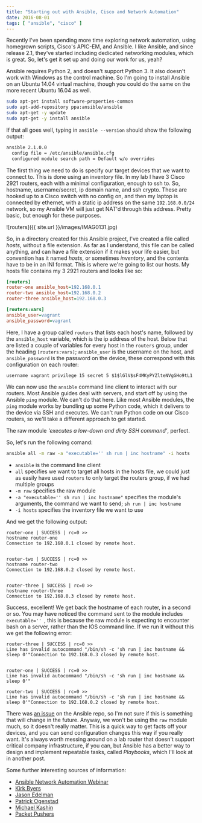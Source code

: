 ```yaml
---
title: "Starting out with Ansible, Cisco and Network Automation"
date: 2016-08-01
tags: [ "ansible", "cisco" ]
---
```


Recently I've been spending more time exploring network automation, using
homegrown scripts, Cisco's APIC-EM, and Ansible. I like Ansible, and since
release 2.1, they've started including dedicated networking modules, which is
great. So, let's get it set up and doing our work for us, yeah?

Ansible requires Python 2, and doesn't support Python 3. It also doesn't work
with Windows as the control machine. So I'm going to install Ansible on an Ubuntu
14.04 virtual machine, though you could do the same on the more recent Ubuntu
16.04 as well.

```bash
sudo apt-get install software-properties-common
sudo apt-add-repository ppa:ansible/ansible
sudo apt-get -y update
sudo apt-get -y install ansible
```

If that all goes well, typing in `ansible --version` should show the following
output:

```bash
ansible 2.1.0.0
  config file = /etc/ansible/ansible.cfg
  configured module search path = Default w/o overrides
```

The first thing we need to do is specify our target devices that we want to
connect to. This is done using an inventory file. In my lab I have 3 Cisco
2921 routers, each with a minimal configuration, enough to ssh to.  So,
hostname, username/secret, ip domain name, and ssh crypto.
These are hooked up to a Cisco switch with no config on, and
then my laptop is connected by ethernet, with a static ip address on
the same `192.168.0.0/24` network, so my Ansible VM will just get NAT'd through
this address. Pretty basic, but enough for these purposes.

![routers]({{ site.url }}/images/IMAG0131.jpg)

So, in a directory created for this Ansible project, I've created a file
called *hosts*, without a file extension. As far as I understand, this file can
be called anything, and can have a file extension if it makes your life easier,
but convention has it named *hosts*, or sometimes *inventory*, and the contents
have to be in an INI format. This is where we're going to list our hosts. My
hosts file contains my 3 2921 routers and looks like so:

```ini
[routers]
router-one ansible_host=192.168.0.1
router-two ansible_host=192.168.0.2
router-three ansible_host=192.168.0.3

[routers:vars]
ansible_user=vagrant
ansible_password=vagrant
```

Here, I have a group called `routers` that lists each host's name,
followed by the `ansible_host` variable, which is the ip address of the host.
Below that are listed a couple of variables for every host in the `routers`
group, under the heading `[routers:vars]`; `ansible_user` is the username on
the host, and `ansible_password` is the password on the device, these correspond
with this configuration on each router:

```text
username vagrant privilege 15 secret 5 $1$lGlV$sF4MKyPYZlteNVgGHo9tL1
```

We can now use the `ansible` command line client to interact with our routers.
Most Ansible guides deal with servers, and start off by using the Ansible `ping`
module. We can't do that here. Like most Ansible modules, the `ping` module
works by bundling up some Python code, which it delivers to the device via SSH
and executes. We can't run Python code on our Cisco routers, so we'll take a
different approach to get started.

The raw module *'executes a low-down and dirty SSH command'*, perfect.

So, let's run the following comand:

```bash
ansible all -m raw -a "executable='' sh run | inc hostname" -i hosts
```

* `ansible` is the command line client
* `all` specifies we want to target all hosts in the hosts file, we
could just as easily have used `routers` to only target the routers group, if we
had multiple groups
* `-m raw` specifies the raw module
* `-a "executable='' sh run | inc hostname"` specifies the module's arguments,
the command we want to send; `sh run | inc hostname`
* `-i hosts` specifies the inventory file we want to use

And we get the following output:

```
router-one | SUCCESS | rc=0 >>
hostname router-one
Connection to 192.168.0.1 closed by remote host.


router-two | SUCCESS | rc=0 >>
hostname router-two
Connection to 192.168.0.2 closed by remote host.


router-three | SUCCESS | rc=0 >>
hostname router-three
Connection to 192.168.0.3 closed by remote host.
```

Success, excellent! We get back the hostname of each router, in a second or so.
You may have noticed the command sent to the module includes `executable='' `,
this is because the raw module is expecting to encounter bash on a server,
rather than the IOS command line. If we run it without this we get the following
error:

```
router-three | SUCCESS | rc=0 >>
Line has invalid autocommand "/bin/sh -c 'sh run | inc hostname && sleep 0'"Connection to 192.168.0.3 closed by remote host.


router-one | SUCCESS | rc=0 >>
Line has invalid autocommand "/bin/sh -c 'sh run | inc hostname && sleep 0'"

router-two | SUCCESS | rc=0 >>
Line has invalid autocommand "/bin/sh -c 'sh run | inc hostname && sleep 0'"Connection to 192.168.0.2 closed by remote host.
```

There was [an issue](https://github.com/ansible/ansible-modules-core/issues/3332)
on the Ansible repo, so I'm not sure if this is something that will change in
the future. Anyway, we won't be using the `raw` module much, so it doesn't really matter.
This is a quick way to get facts off your devices, and you can send configuration
changes this way if you really want. It's always worth messing around on a lab
router that doesn't support critical company infrastructure, if you can, but
Ansible has a better way to design and implement repeatable tasks, called
*Playbooks*, which I'll look at in another post.

Some further interesting sources of information:

* [Ansible Network Automation Webinar](https://www.ansible.com/webinars-training/automating-your-network)
* [Kirk Byers](https://pynet.twb-tech.com/blog/automation/cisco-ios.html)
* [Jason Edelman](http://jedelman.com/home/network-automation-with-ansible-dynamically-configuring-interface-descriptions/)
* [Patrick Ogenstad](https://networklore.com/ansible-device-versions/)
* [Michael Kashin](https://networkop.github.io/blog/2015/06/24/ansible-intro/)
* [Packet Pushers](http://packetpushers.net/ansible-cisco-snmp/)





